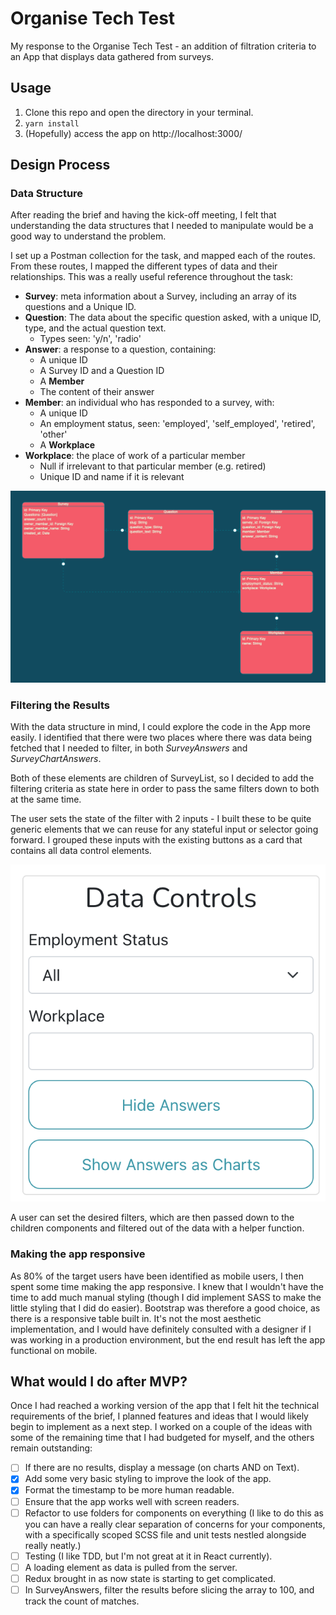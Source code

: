 # Organise Tech Test

My response to the Organise Tech Test - an addition of filtration criteria
to an App that displays data gathered from surveys.

## Usage

1. Clone this repo and open the directory in your terminal.
2. `yarn install`
3. (Hopefully) access the app on http://localhost:3000/

## Design Process

### Data Structure

After reading the brief and having the kick-off meeting, I felt that understanding the data structures that I needed to
manipulate would be a good way to understand the problem.

I set up a Postman collection for the task, and mapped each of the routes.
From these routes, I mapped the different types of data and their relationships. This was a really useful reference throughout the task:

- **Survey**: meta information about a Survey, including an array of its questions and a Unique ID.
- **Question**: The data about the specific question asked, with a unique ID, type, and the actual question text.
  - Types seen: 'y/n', 'radio'
- **Answer**: a response to a question, containing:
  - A unique ID
  - A Survey ID and a Question ID
  - A **Member**
  - The content of their answer
- **Member**: an individual who has responded to a survey, with:
  - A unique ID
  - An employment status, seen: 'employed', 'self_employed', 'retired', 'other'
  - A **Workplace**
- **Workplace**: the place of work of a particular member
  - Null if irrelevant to that particular member (e.g. retired)
  - Unique ID and name if it is relevant

![A relationship diagram for the data in the task](./screenshots/relationship-diagram.png)

### Filtering the Results

With the data structure in mind, I could explore the code in the App more easily. I identified that there were two places
where there was data being fetched that I needed to filter, in both _SurveyAnswers_ and _SurveyChartAnswers_.

Both of these elements are children of SurveyList, so I decided to add the filtering criteria as state here in order to pass
the same filters down to both at the same time.

The user sets the state of the filter with 2 inputs - I built these to be quite generic elements that we can reuse for any
stateful input or selector going forward. I grouped these inputs with the existing buttons as a card that contains all data control
elements.

![The Data Control panel](./screenshots/data-controls.png)

A user can set the desired filters, which are then passed down to the children components and filtered out of the data with a helper function.

### Making the app responsive

As 80% of the target users have been identified as mobile users, I then spent some time making the app responsive. I knew that
I wouldn't have the time to add much manual styling (though I did implement SASS to make the little styling that I did do easier).
Bootstrap was therefore a good choice, as there is a responsive table built in. It's not the most aesthetic implementation, and I would
have definitely consulted with a designer if I was working in a production environment, but the end result has left the app functional
on mobile.

## What would I do after MVP?

Once I had reached a working version of the app that I felt hit the technical requirements of the brief, I planned features
and ideas that I would likely begin to implement as a next step. I worked on a couple of the ideas with some of the remaining time that I had budgeted for myself, and the others remain outstanding:

- [ ] If there are no results, display a message (on charts AND on Text).
- [x] Add some very basic styling to improve the look of the app.
- [x] Format the timestamp to be more human readable.
- [ ] Ensure that the app works well with screen readers.
- [ ] Refactor to use folders for components on everything (I like to do this as you can have a really clear separation of concerns for your components, with a specifically scoped SCSS file and unit tests nestled alongside really neatly.)
- [ ] Testing (I like TDD, but I'm not great at it in React currently).
- [ ] A loading element as data is pulled from the server.
- [ ] Redux brought in as now state is starting to get complicated.
- [ ] In SurveyAnswers, filter the results before slicing the array to 100, and track the count of matches.
